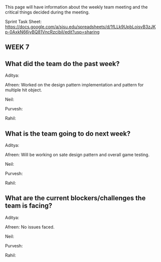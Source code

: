 This page will have information about the weekly team meeting and the critical things decided during the meeting.

Sprint Task Sheet: https://docs.google.com/a/sjsu.edu/spreadsheets/d/1fLLk9UpbLoisvB3zJKp-0AxkN66jyBQ81VncRzcibiI/edit?usp=sharing

## WEEK 7

## What did the team do the past week?

Aditya: 

Afreen: Worked on the design pattern implementation and pattern for multiple hit object.

Neil: 

Purvesh:

Rahil: 

## What is the team going to do next week?

Aditya: 

Afreen: Will be working on sate design pattern and overall game testing.

Neil: 

Purvesh:

Rahil: 

## What are the current blockers/challenges the team is facing?

Aditya: 

Afreen: No issues faced.

Neil: 

Purvesh:

Rahil: 

